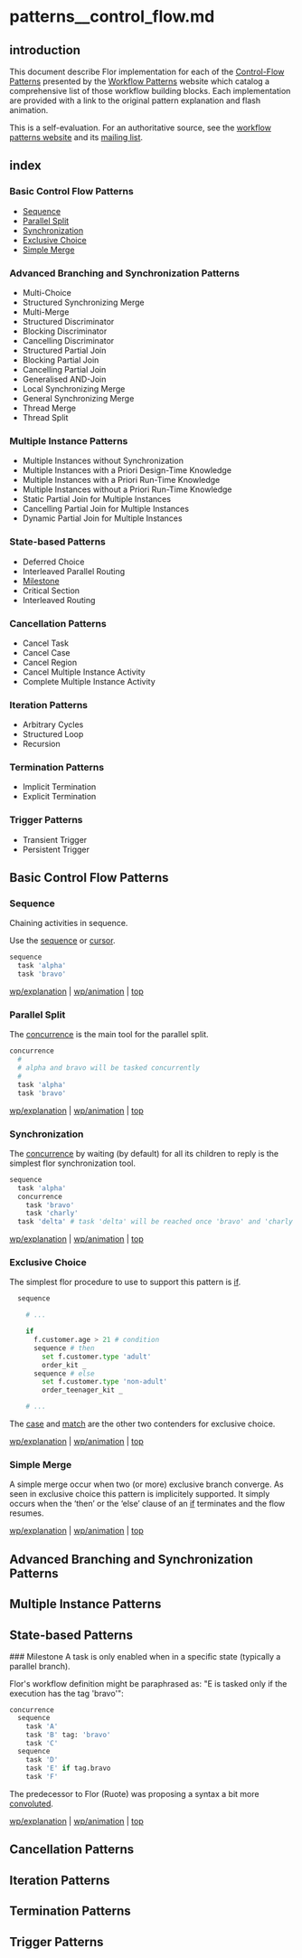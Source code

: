 
# patterns__control_flow.md

## introduction

This document describe Flor implementation for each of the [Control-Flow Patterns](http://www.workflowpatterns.com/patterns/control/) presented by the [Workflow Patterns](http://www.workflowpatterns.com/) website which catalog a comprehensive list of those workflow building blocks. Each implementation are provided with a link to the original pattern explanation and flash animation.

This is a self-evaluation. For an authoritative source, see the [workflow patterns website](http://www.workflowpatterns.com/) and its [mailing list](http://groups.google.com/group/workflow-patterns).

## index

### Basic Control Flow Patterns
* [Sequence](#bcf-sequence)
* [Parallel Split](#bcf-parallel-split)
* [Synchronization](#bcf-synchronization)
* [Exclusive Choice](#bcf-exclusive-choice)
* [Simple Merge](#bcf-simple-merge)

### Advanced Branching and Synchronization Patterns
* Multi-Choice
* Structured Synchronizing Merge
* Multi-Merge
* Structured Discriminator
* Blocking Discriminator
* Cancelling Discriminator
* Structured Partial Join
* Blocking Partial Join
* Cancelling Partial Join
* Generalised AND-Join
* Local Synchronizing Merge
* General Synchronizing Merge
* Thread Merge
* Thread Split

### Multiple Instance Patterns
* Multiple Instances without Synchronization
* Multiple Instances with a Priori Design-Time Knowledge
* Multiple Instances with a Priori Run-Time Knowledge
* Multiple Instances without a Priori Run-Time Knowledge
* Static Partial Join for Multiple Instances
* Cancelling Partial Join for Multiple Instances
* Dynamic Partial Join for Multiple Instances

### State-based Patterns
* Deferred Choice
* Interleaved Parallel Routing
* [Milestone](#sb-milestone)
* Critical Section
* Interleaved Routing

### Cancellation Patterns
* Cancel Task
* Cancel Case
* Cancel Region
* Cancel Multiple Instance Activity
* Complete Multiple Instance Activity

### Iteration Patterns
* Arbitrary Cycles
* Structured Loop
* Recursion

### Termination Patterns
* Implicit Termination
* Explicit Termination

### Trigger Patterns
* Transient Trigger
* Persistent Trigger

<!-- --------------------------------------------------------------------- -->
## Basic Control Flow Patterns

### Sequence
<a id="bcf-sequence" />Chaining activities in sequence.

Use the [sequence](procedures/sequence.md) or [cursor](procedures/cursor.md).

```python
sequence
  task 'alpha'
  task 'bravo'
```

[wp/explanation](http://www.workflowpatterns.com/patterns/control/basic/wcp1.php) | [wp/animation](http://www.workflowpatterns.com/patterns/control/basic/wcp1_animation.php) | [top](#top)

### Parallel Split
<a id="bcf-parallel-split" />The [concurrence](procedures/concurrence.md) is the main tool for the parallel split.

```python
concurrence
  #
  # alpha and bravo will be tasked concurrently
  #
  task 'alpha'
  task 'bravo'
```

[wp/explanation](http://www.workflowpatterns.com/patterns/control/basic/wcp2.php) | [wp/animation](http://www.workflowpatterns.com/patterns/control/basic/wcp2_animation.php) | [top](#top)

### Synchronization
<a id="bcf-synchronization" />The [concurrence](procedures/concurrence.md) by waiting (by default) for all its children to reply is the simplest flor synchronization tool.

```python
sequence
  task 'alpha'
  concurrence
    task 'bravo'
    task 'charly'
  task 'delta' # task 'delta' will be reached once 'bravo' and 'charly' both have replied
```

[wp/explanation](http://www.workflowpatterns.com/patterns/control/basic/wcp3.php) | [wp/animation](http://www.workflowpatterns.com/patterns/control/basic/wcp3_animation.php) | [top](#top)

### Exclusive Choice
<a id="bcf-exclusive-choice" />The simplest flor procedure to use to support this pattern is [if](procedures/if.md).

```python
  sequence

    # ...

    if
      f.customer.age > 21 # condition
      sequence # then
        set f.customer.type 'adult'
        order_kit _
      sequence # else
        set f.customer.type 'non-adult'
        order_teenager_kit _

    # ...
```

The [case](procedures/case.md) and [match](procedures/match.md) are the other two contenders for exclusive choice.

[wp/explanation](http://www.workflowpatterns.com/patterns/control/basic/wcp4.php) | [wp/animation](http://www.workflowpatterns.com/patterns/control/basic/wcp4_animation.php) | [top](#top)

### Simple Merge
<a id="bcf-simple-merge" />A simple merge occur when two (or more) exclusive branch converge. As seen in exclusive choice this pattern is implicitely supported. It simply occurs when the ‘then’ or the ‘else’ clause of an [if](procedures/if.md) terminates and the flow resumes.

[wp/explanation](http://www.workflowpatterns.com/patterns/control/basic/wcp5.php) | [wp/animation](http://www.workflowpatterns.com/patterns/control/basic/wcp5_animation.php) | [top](#top)

<!-- --------------------------------------------------------------------- -->
## Advanced Branching and Synchronization Patterns

<!-- --------------------------------------------------------------------- -->
## Multiple Instance Patterns

<!-- --------------------------------------------------------------------- -->
## State-based Patterns

<a id="sb-milestone" />
### Milestone
A task is only enabled when in a specific state (typically a parallel branch).

Flor's workflow definition might be paraphrased as: "E is tasked only if the execution has the tag 'bravo'":
```python
concurrence
  sequence
    task 'A'
    task 'B' tag: 'bravo'
    task 'C'
  sequence
    task 'D'
    task 'E' if tag.bravo
    task 'F'
```

The predecessor to Flor (Ruote) was proposing a syntax a bit more [convoluted](http://ruote.io/patterns.html#sa_milestone).

[wp/explanation](http://www.workflowpatterns.com/patterns/control/state/wcp18.php) | [wp/animation](http://www.workflowpatterns.com/patterns/control/state/wcp18_animation.php) | [top](#top)

<!-- --------------------------------------------------------------------- -->
## Cancellation Patterns

<!-- --------------------------------------------------------------------- -->
## Iteration Patterns

<!-- --------------------------------------------------------------------- -->
## Termination Patterns

<!-- --------------------------------------------------------------------- -->
## Trigger Patterns

